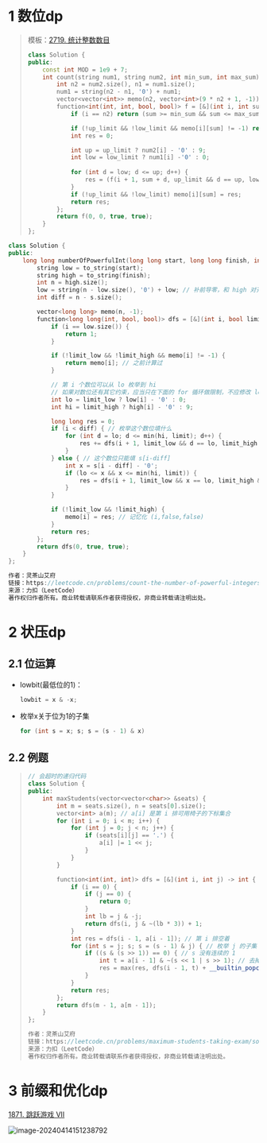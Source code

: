 # 1 数位dp

> 模板：[2719. 统计整数数目](https://leetcode.cn/problems/count-of-integers/)
>
> ```cpp
> class Solution {
> public:
>     const int MOD = 1e9 + 7;
>     int count(string num1, string num2, int min_sum, int max_sum) {
>         int n2 = num2.size(), n1 = num1.size();
>         num1 = string(n2 - n1, '0') + num1;
>         vector<vector<int>> memo(n2, vector<int>(9 * n2 + 1, -1));
>         function<int(int, int, bool, bool)> f = [&](int i, int sum, bool up_limit, bool low_limit) ->int {
>             if (i == n2) return (sum >= min_sum && sum <= max_sum) ? 1 : 0;
> 
>             if (!up_limit && !low_limit && memo[i][sum] != -1) return memo[i][sum];
>             int res = 0;
> 
>             int up = up_limit ? num2[i] - '0' : 9;
>             int low = low_limit ? num1[i] -'0' : 0;
>             
>             for (int d = low; d <= up; d++) {
>                 res = (f(i + 1, sum + d, up_limit && d == up, low_limit && d == low) + res) % MOD;
>             }
>             if (!up_limit && !low_limit) memo[i][sum] = res;
>             return res;
>         };
>         return f(0, 0, true, true);
>     }
> };
> ```
>
> 

```cpp
class Solution {
public:
    long long numberOfPowerfulInt(long long start, long long finish, int limit, string s) {
        string low = to_string(start);
        string high = to_string(finish);
        int n = high.size();
        low = string(n - low.size(), '0') + low; // 补前导零，和 high 对齐
        int diff = n - s.size();

        vector<long long> memo(n, -1);
        function<long long(int, bool, bool)> dfs = [&](int i, bool limit_low, bool limit_high) -> long long {
            if (i == low.size()) {
                return 1;
            }

            if (!limit_low && !limit_high && memo[i] != -1) {
                return memo[i]; // 之前计算过
            }

            // 第 i 个数位可以从 lo 枚举到 hi
            // 如果对数位还有其它约束，应当只在下面的 for 循环做限制，不应修改 lo 或 hi
            int lo = limit_low ? low[i] - '0' : 0;
            int hi = limit_high ? high[i] - '0' : 9;

            long long res = 0;
            if (i < diff) { // 枚举这个数位填什么
                for (int d = lo; d <= min(hi, limit); d++) {
                    res += dfs(i + 1, limit_low && d == lo, limit_high && d == hi);
                }
            } else { // 这个数位只能填 s[i-diff]
                int x = s[i - diff] - '0';
                if (lo <= x && x <= min(hi, limit)) {
                    res = dfs(i + 1, limit_low && x == lo, limit_high && x == hi);
                }
            }

            if (!limit_low && !limit_high) {
                memo[i] = res; // 记忆化 (i,false,false)
            }
            return res;
        };
        return dfs(0, true, true);
    }
};

作者：灵茶山艾府
链接：https://leetcode.cn/problems/count-the-number-of-powerful-integers/solutions/
来源：力扣（LeetCode）
著作权归作者所有。商业转载请联系作者获得授权，非商业转载请注明出处。
```







# 2 状压dp

## 2.1 位运算

- lowbit(最低位的1)：

  ```cpp
  lowbit = x & -x;
  ```

- 枚举x关于位为1的子集

  ```cpp
  for (int s = x; s; s = (s - 1) & x)
  ```

## 2.2 例题

> ```cpp
> // 会超时的递归代码
> class Solution {
> public:
>     int maxStudents(vector<vector<char>> &seats) {
>         int m = seats.size(), n = seats[0].size();
>         vector<int> a(m); // a[i] 是第 i 排可用椅子的下标集合
>         for (int i = 0; i < m; i++) {
>             for (int j = 0; j < n; j++) {
>                 if (seats[i][j] == '.') {
>                     a[i] |= 1 << j;
>                 }
>             }
>         }
> 
>         function<int(int, int)> dfs = [&](int i, int j) -> int {
>             if (i == 0) {
>                 if (j == 0) {
>                     return 0;
>                 }
>                 int lb = j & -j;
>                 return dfs(i, j & ~(lb * 3)) + 1;
>             }
>             int res = dfs(i - 1, a[i - 1]); // 第 i 排空着
>             for (int s = j; s; s = (s - 1) & j) { // 枚举 j 的子集 s
>                 if ((s & (s >> 1)) == 0) { // s 没有连续的 1
>                     int t = a[i - 1] & ~(s << 1 | s >> 1); // 去掉不能坐人的位置
>                     res = max(res, dfs(i - 1, t) + __builtin_popcount(s));
>                 }
>             }
>             return res;
>         };
>         return dfs(m - 1, a[m - 1]);
>     }
> };
> 
> 作者：灵茶山艾府
> 链接：https://leetcode.cn/problems/maximum-students-taking-exam/solutions/2580043/jiao-ni-yi-bu-bu-si-kao-dong-tai-gui-hua-9y5k/
> 来源：力扣（LeetCode）
> 著作权归作者所有。商业转载请联系作者获得授权，非商业转载请注明出处。
> ```
>





# 3 前缀和优化dp

[1871. 跳跃游戏 VII](https://leetcode.cn/problems/jump-game-vii/)

![image-20240414151238792](https://typora-dusong.oss-cn-chengdu.aliyuncs.com/image-20240414151238792.png)
